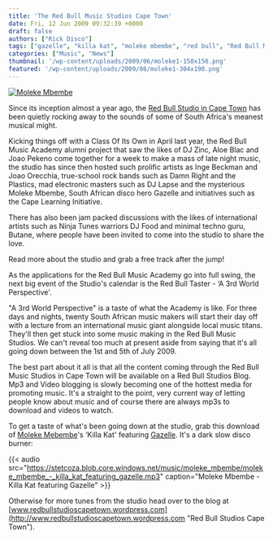 ```yaml
---
title: 'The Red Bull Music Studios Cape Town'
date: Fri, 12 Jun 2009 09:32:39 +0000
draft: false
authors: ["Rick Disco"]
tags: ["gazelle", "killa kat", "moleke mbembe", "red bull", "Red Bull Music Studios Cape Town"]
categories: ["Music", "News"]
thumbnail: '/wp-content/uploads/2009/06/moleke1-150x150.png'
featured: '/wp-content/uploads/2009/06/moleke1-304x190.png'
---
```


[![Moleke Mbembe](/wp-content/uploads/2009/06/moleke.png "Moleke Mbembe")](/wp-content/uploads/2009/06/moleke.png)

Since its inception almost a year ago, the [Red Bull Studio in Cape Town](http://www.redbullstudioscapetown.wordpress.com "Red Bull Studios Cape Town") has been quietly rocking away to the sounds of some of South Africa's meanest musical might.

Kicking things off with a Class Of Its Own in April last year, the Red Bull Music Academy alumni project that saw the likes of DJ Zinc, Aloe Blac and Joao Pekeno come together for a week to make a mass of late night music, the studio has since then hosted such prolific artists as Inge Beckman and Joao Orecchia, true-school rock bands such as Damn Right and the Plastics, mad electronic masters such as DJ Lapse and the mysterious Moleke Mbembe, South African disco hero Gazelle and initiatives such as the Cape Learning Initiative.

There has also been jam packed discussions with the likes of international artists such as Ninja Tunes warriors DJ Food and minimal techno guru, Butane, where people have been invited to come into the studio to share the love.

Read more about the studio and grab a free track after the jump!

As the applications for the Red Bull Music Academy go into full swing, the next big event of the Studio's calendar is the Red Bull Taster - ‘A 3rd World Perspective'.

"A 3rd World Perspective" is a taste of what the Academy is like. For three days and nights, twenty South African music makers will start their day off with a lecture from an international music giant alongside local music titans. They'll then get stuck into some music making in the Red Bull Music Studios. We can't reveal too much at present aside from saying that it's all going down between the 1st and 5th of July 2009.

The best part about it all is that all the content coming through the Red Bull Music Studios in Cape Town will be available on a Red Bull Studios Blog. Mp3 and Video blogging is slowly becoming one of the hottest media for promoting music. It's a straight to the point, very current way of letting people know about music and of course there are always mp3s to download and videos to watch.

To get a taste of what's been going down at the studio, grab this download of [Moleke Mebembe](http://www.myspace.com/molekembembe "Moleke Mbembe on Myspace")'s ‘Killa Kat' featuring [Gazelle](/artists/gazelle/ "Gazelle"). It's a dark slow disco burner:

{{< audio
    src="https://stetcoza.blob.core.windows.net/music/moleke_mbembe/moleke_mbembe_-_killa_kat_featuring_gazelle.mp3"
    caption="Moleke Mbembe - Killa Kat featuring Gazelle" >}}

Otherwise for more tunes from the studio head over to the blog at [www.redbullstudioscapetown.wordpress.com](http://www.redbullstudioscapetown.wordpress.com "Red Bull Studios Cape Town").